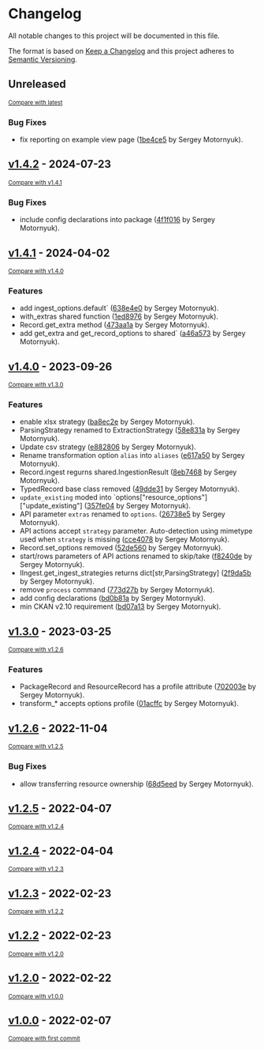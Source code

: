 # Changelog

All notable changes to this project will be documented in this file.

The format is based on [Keep a Changelog](http://keepachangelog.com/en/1.0.0/)
and this project adheres to [Semantic Versioning](http://semver.org/spec/v2.0.0.html).

<!-- insertion marker -->
## Unreleased

<small>[Compare with latest](https://github.com/DataShades/ckanext-ingest/compare/v1.4.2...HEAD)</small>

### Bug Fixes

- fix reporting on example view page ([1be4ce5](https://github.com/DataShades/ckanext-ingest/commit/1be4ce54120f3c01237a15dc37f0a83119d260ae) by Sergey Motornyuk).

<!-- insertion marker -->
## [v1.4.2](https://github.com/DataShades/ckanext-ingest/releases/tag/v1.4.2) - 2024-07-23

<small>[Compare with v1.4.1](https://github.com/DataShades/ckanext-ingest/compare/v1.4.1...v1.4.2)</small>

### Bug Fixes

- include config declarations into package ([4f1f016](https://github.com/DataShades/ckanext-ingest/commit/4f1f01613861e5b8085de9c5a1e8ddf0a576449e) by Sergey Motornyuk).

## [v1.4.1](https://github.com/DataShades/ckanext-ingest/releases/tag/v1.4.1) - 2024-04-02

<small>[Compare with v1.4.0](https://github.com/DataShades/ckanext-ingest/compare/v1.4.0...v1.4.1)</small>

### Features

- add ingest_options.default` ([638e4e0](https://github.com/DataShades/ckanext-ingest/commit/638e4e063d3dd4abcc9d342f127a78c2413fed09) by Sergey Motornyuk).
- with_extras shared function ([1ed8976](https://github.com/DataShades/ckanext-ingest/commit/1ed8976cbc4febb0061aaca417b23b9ecec9e92a) by Sergey Motornyuk).
- Record.get_extra method ([473aa1a](https://github.com/DataShades/ckanext-ingest/commit/473aa1a7b10f68d7118563342011528635ca9550) by Sergey Motornyuk).
- add get_extra and get_record_options to shared` ([a46a573](https://github.com/DataShades/ckanext-ingest/commit/a46a573855840643fbecdcdff8011ec3ee747670) by Sergey Motornyuk).

## [v1.4.0](https://github.com/DataShades/ckanext-ingest/releases/tag/v1.4.0) - 2023-09-26

<small>[Compare with v1.3.0](https://github.com/DataShades/ckanext-ingest/compare/v1.3.0...v1.4.0)</small>

### Features

- enable xlsx strategy ([ba8ec2e](https://github.com/DataShades/ckanext-ingest/commit/ba8ec2e85574adaf7d88dedf851a9c829da9b15d) by Sergey Motornyuk).
- ParsingStrategy renamed to ExtractionStrategy ([58e831a](https://github.com/DataShades/ckanext-ingest/commit/58e831a9580ec6dbdd1aad17cc42baa1eecd0f85) by Sergey Motornyuk).
- Update csv strategy ([e882806](https://github.com/DataShades/ckanext-ingest/commit/e8828067550ed905ee1ff197d12f4f71ce3e13c2) by Sergey Motornyuk).
- Rename transformation option `alias` into `aliases` ([e617a50](https://github.com/DataShades/ckanext-ingest/commit/e617a50e480612df46eaac17b9840f4d5f3996c4) by Sergey Motornyuk).
- Record.ingest regurns shared.IngestionResult ([8eb7468](https://github.com/DataShades/ckanext-ingest/commit/8eb7468a9c3d530b56126a561ecd3383ec147747) by Sergey Motornyuk).
- TypedRecord base class removed ([49dde31](https://github.com/DataShades/ckanext-ingest/commit/49dde31902bb0dddf6584e21ae2a49d1c6e846bc) by Sergey Motornyuk).
- `update_existing` moded into `options["resource_options"]["update_existing"] ([357fe04](https://github.com/DataShades/ckanext-ingest/commit/357fe040cb292079748137f27298e90e49cc2a0a) by Sergey Motornyuk).
- API parameter `extras` renamed to `options`. ([26738e5](https://github.com/DataShades/ckanext-ingest/commit/26738e5a5d5ee9681f18e1ebb18a4ef49f3b8b0b) by Sergey Motornyuk).
- API actions accept `strategy` parameter. Auto-detection using mimetype used when `strategy` is missing ([cce4078](https://github.com/DataShades/ckanext-ingest/commit/cce40780e4494ddf82584c6ac6a02355dc4be8d6) by Sergey Motornyuk).
- Record.set_options removed ([52de560](https://github.com/DataShades/ckanext-ingest/commit/52de560f8f4e79759a941efa16abffa5160756af) by Sergey Motornyuk).
- start/rows parameters of API actions renamed to skip/take ([f8240de](https://github.com/DataShades/ckanext-ingest/commit/f8240dec5ee812fcd0aec52dd6da26772ef277dc) by Sergey Motornyuk).
- IIngest.get_ingest_strategies returns dict[str,ParsingStrategy] ([2f9da5b](https://github.com/DataShades/ckanext-ingest/commit/2f9da5b716be5bfdb2cfddd5a48fb31f9598b31a) by Sergey Motornyuk).
- remove `process` command ([773d27b](https://github.com/DataShades/ckanext-ingest/commit/773d27ba0acdbb465b4467de5532bac47d610643) by Sergey Motornyuk).
- add config declarations ([bd0b81a](https://github.com/DataShades/ckanext-ingest/commit/bd0b81aeabed791e163b5ec0a87c636391c38112) by Sergey Motornyuk).
- min CKAN v2.10 requirement ([bd07a13](https://github.com/DataShades/ckanext-ingest/commit/bd07a13b37197c56ee16d37abe038030a78dc04b) by Sergey Motornyuk).

## [v1.3.0](https://github.com/DataShades/ckanext-ingest/releases/tag/v1.3.0) - 2023-03-25

<small>[Compare with v1.2.6](https://github.com/DataShades/ckanext-ingest/compare/v1.2.6...v1.3.0)</small>

### Features

- PackageRecord and ResourceRecord has a profile attribute ([702003e](https://github.com/DataShades/ckanext-ingest/commit/702003e2201c1c80f72fb55fb6da47632d3fafee) by Sergey Motornyuk).
- transform_* accepts options profile ([01acffc](https://github.com/DataShades/ckanext-ingest/commit/01acffc546abf51effad75e77bbd1db3d237996a) by Sergey Motornyuk).

## [v1.2.6](https://github.com/DataShades/ckanext-ingest/releases/tag/v1.2.6) - 2022-11-04

<small>[Compare with v1.2.5](https://github.com/DataShades/ckanext-ingest/compare/v1.2.5...v1.2.6)</small>

### Bug Fixes

- allow transferring resource ownership ([68d5eed](https://github.com/DataShades/ckanext-ingest/commit/68d5eed877981ade78f3e72dcf58ce1e7b0f37ea) by Sergey Motornyuk).

## [v1.2.5](https://github.com/DataShades/ckanext-ingest/releases/tag/v1.2.5) - 2022-04-07

<small>[Compare with v1.2.4](https://github.com/DataShades/ckanext-ingest/compare/v1.2.4...v1.2.5)</small>

## [v1.2.4](https://github.com/DataShades/ckanext-ingest/releases/tag/v1.2.4) - 2022-04-04

<small>[Compare with v1.2.3](https://github.com/DataShades/ckanext-ingest/compare/v1.2.3...v1.2.4)</small>

## [v1.2.3](https://github.com/DataShades/ckanext-ingest/releases/tag/v1.2.3) - 2022-02-23

<small>[Compare with v1.2.2](https://github.com/DataShades/ckanext-ingest/compare/v1.2.2...v1.2.3)</small>

## [v1.2.2](https://github.com/DataShades/ckanext-ingest/releases/tag/v1.2.2) - 2022-02-23

<small>[Compare with v1.2.0](https://github.com/DataShades/ckanext-ingest/compare/v1.2.0...v1.2.2)</small>

## [v1.2.0](https://github.com/DataShades/ckanext-ingest/releases/tag/v1.2.0) - 2022-02-22

<small>[Compare with v1.0.0](https://github.com/DataShades/ckanext-ingest/compare/v1.0.0...v1.2.0)</small>

## [v1.0.0](https://github.com/DataShades/ckanext-ingest/releases/tag/v1.0.0) - 2022-02-07

<small>[Compare with first commit](https://github.com/DataShades/ckanext-ingest/compare/5218fb4ae2e6c806e027ff44a5a17bd41377967c...v1.0.0)</small>

